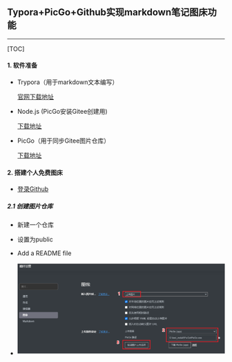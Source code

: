 ## Typora+PicGo+Github实现markdown笔记图床功能

---

[TOC]

#### 1. 软件准备

- Trypora（用于markdown文本编写）

  [官网下载地址](https://typora.io/)

- Node.js (PicGo安装Gitee创建用)

  [下载地址](https://nodejs.org/en/download/)

- PicGo（用于同步Gitee图片仓库）

  [下载地址](https://nodejs.org/en/download/)

#### 2. 搭建个人免费图床

- [登录Github](https://www.github.com/)

##### 2.1 创建图片仓库

- 新建一个仓库

- 设置为public

- Add a README file

- ![image-20221209171344134](https://raw.githubusercontent.com/MarcLan/pic/main/image-20221209171344134.png)

  